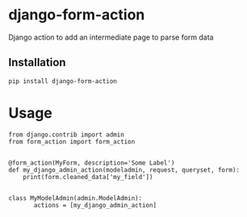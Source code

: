 # django-form-action

Django action to add an intermediate page to parse form data

## Installation

```
pip install django-form-action
```

# Usage

```
from django.contrib import admin
from form_action import form_action


@form_action(MyForm, description='Some Label')
def my_django_admin_action(modeladmin, request, queryset, form):
    print(form.cleaned_data['my_field'])


class MyModelAdmin(admin.ModelAdmin):
       actions = [my_django_admin_action]

```
